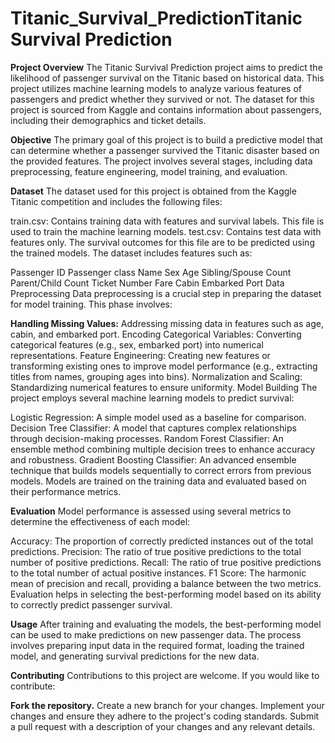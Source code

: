 # Titanic_Survival_PredictionTitanic Survival Prediction
**Project Overview**
The Titanic Survival Prediction project aims to predict the likelihood of passenger survival on the Titanic based on historical data. This project utilizes machine learning models to analyze various features of passengers and predict whether they survived or not. The dataset for this project is sourced from Kaggle and contains information about passengers, including their demographics and ticket details.

**Objective**
The primary goal of this project is to build a predictive model that can determine whether a passenger survived the Titanic disaster based on the provided features. The project involves several stages, including data preprocessing, feature engineering, model training, and evaluation.

**Dataset**
The dataset used for this project is obtained from the Kaggle Titanic competition and includes the following files:

train.csv: Contains training data with features and survival labels. This file is used to train the machine learning models.
test.csv: Contains test data with features only. The survival outcomes for this file are to be predicted using the trained models.
The dataset includes features such as:

Passenger ID
Passenger class
Name
Sex
Age
Sibling/Spouse Count
Parent/Child Count
Ticket Number
Fare
Cabin
Embarked Port
Data Preprocessing
Data preprocessing is a crucial step in preparing the dataset for model training. This phase involves:

**Handling Missing Values:** Addressing missing data in features such as age, cabin, and embarked port.
Encoding Categorical Variables: Converting categorical features (e.g., sex, embarked port) into numerical representations.
Feature Engineering: Creating new features or transforming existing ones to improve model performance (e.g., extracting titles from names, grouping ages into bins).
Normalization and Scaling: Standardizing numerical features to ensure uniformity.
Model Building
The project employs several machine learning models to predict survival:

Logistic Regression: A simple model used as a baseline for comparison.
Decision Tree Classifier: A model that captures complex relationships through decision-making processes.
Random Forest Classifier: An ensemble method combining multiple decision trees to enhance accuracy and robustness.
Gradient Boosting Classifier: An advanced ensemble technique that builds models sequentially to correct errors from previous models.
Models are trained on the training data and evaluated based on their performance metrics.

**Evaluation**
Model performance is assessed using several metrics to determine the effectiveness of each model:

Accuracy: The proportion of correctly predicted instances out of the total predictions.
Precision: The ratio of true positive predictions to the total number of positive predictions.
Recall: The ratio of true positive predictions to the total number of actual positive instances.
F1 Score: The harmonic mean of precision and recall, providing a balance between the two metrics.
Evaluation helps in selecting the best-performing model based on its ability to correctly predict passenger survival.

**Usage**
After training and evaluating the models, the best-performing model can be used to make predictions on new passenger data. The process involves preparing input data in the required format, loading the trained model, and generating survival predictions for the new data.

**Contributing**
Contributions to this project are welcome. If you would like to contribute:

**Fork the repository.**
Create a new branch for your changes.
Implement your changes and ensure they adhere to the project's coding standards.
Submit a pull request with a description of your changes and any relevant details.
